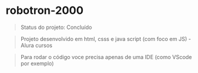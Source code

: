 # robotron-2000
> Status do projeto: Concluído

>Projeto desenvolvido em html, csss e java script (com foco em JS) - Alura cursos

>Para rodar o código voce precisa apenas de uma IDE (como VScode por exemplo)
